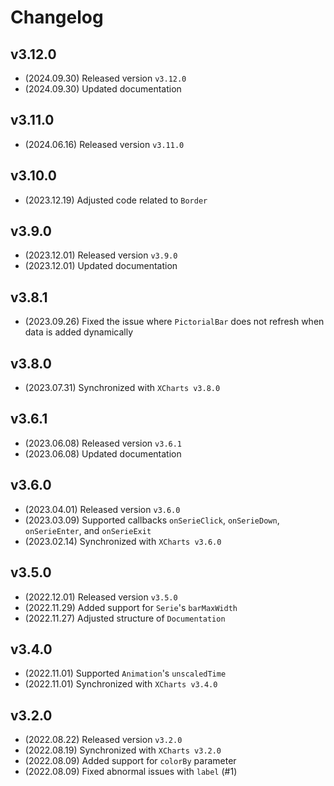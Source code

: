 # Changelog

## v3.12.0

* (2024.09.30) Released version `v3.12.0`
* (2024.09.30) Updated documentation

## v3.11.0

* (2024.06.16) Released version `v3.11.0`

## v3.10.0

* (2023.12.19) Adjusted code related to `Border`

## v3.9.0

* (2023.12.01) Released version `v3.9.0`
* (2023.12.01) Updated documentation

## v3.8.1

* (2023.09.26) Fixed the issue where `PictorialBar` does not refresh when data is added dynamically

## v3.8.0

* (2023.07.31) Synchronized with `XCharts v3.8.0`

## v3.6.1

* (2023.06.08) Released version `v3.6.1`
* (2023.06.08) Updated documentation

## v3.6.0

* (2023.04.01) Released version `v3.6.0`
* (2023.03.09) Supported callbacks `onSerieClick`, `onSerieDown`, `onSerieEnter`, and `onSerieExit`
* (2023.02.14) Synchronized with `XCharts v3.6.0`

## v3.5.0

* (2022.12.01) Released version `v3.5.0`
* (2022.11.29) Added support for `Serie`'s `barMaxWidth`
* (2022.11.27) Adjusted structure of `Documentation`

## v3.4.0

* (2022.11.01) Supported `Animation`'s `unscaledTime`
* (2022.11.01) Synchronized with `XCharts v3.4.0`

## v3.2.0

* (2022.08.22) Released version `v3.2.0`
* (2022.08.19) Synchronized with `XCharts v3.2.0`
* (2022.08.09) Added support for `colorBy` parameter
* (2022.08.09) Fixed abnormal issues with `label` (#1)

